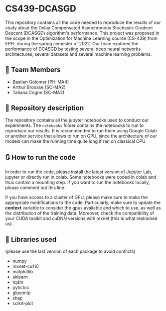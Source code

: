 # CS439-DCASGD
This repository contains all the code needed to reproduce the results of our study about the Delay Compensated Asynchronous Stochastic Gradient Descent (DCASGD) algorithm's performance. This project was proposed in the scope in the Optimization for Machine Learning course (CS-439) from EPFL during the spring semester of 2022. Our team explored the performance of DCASGD by testing several deep neural networks architectures, several datasets and several machine learning problems.

## :raised_hands: Team Members
- Bastien Golomer (PH-MA4)
- Arthur Brousse (SC-MA2)
- Tatiana Cogne (SC-MA2)

## :memo: Repository description
The repository contains all the jupyter notebooks used to conduct our experiments. The `notebooks` folder contains the notebooks to run to reproduce our results. It is recommended to run them using Google Colab or another service that allows to run on GPU, since the architecture of our models can make the running time quite long if ran on classical CPU. 

## :arrows_clockwise: How to run the code 
In order to run the code, please install the latest version of Jupyter Lab, jupyter or directly run in colab. Some notebooks were coded in colab and thus contain a mounting step. If you want to run the notebooks locally, please comment out this line.

If you have access to a cluster of GPU, please make sure to make the appropriate modifications to the code. Particularly, make sure to update the **context** variable to consider the gpus available and which to use, as well as the distribution of the training data. Moreover, check the compatibility of your CUDA toolkit and cuDNN versions with mxnet (this is what restrained us).


## :open_file_folder: Libraries used
 (please use the last version of each package to avoid conflicts)
- numpy 
- mxnet-cu110
- matplotlib
- sklearn
- tqdm
- pytictoc
- gluonnlp
- shap
- scikit-plot
